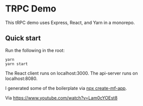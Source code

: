 # TRPC Demo

This tRPC demo uses Express, React, and Yarn in a monorepo.

## Quick start

Run the following in the root:

```
yarn
yarn start
```

The React client runs on localhost:3000.
The api-server runs on localhost:8080.

I generated some of the boilerplate via [npx create-mf-app](https://www.npmjs.com/package/create-mf-app).

Via https://www.youtube.com/watch?v=Lam0cYOEst8
